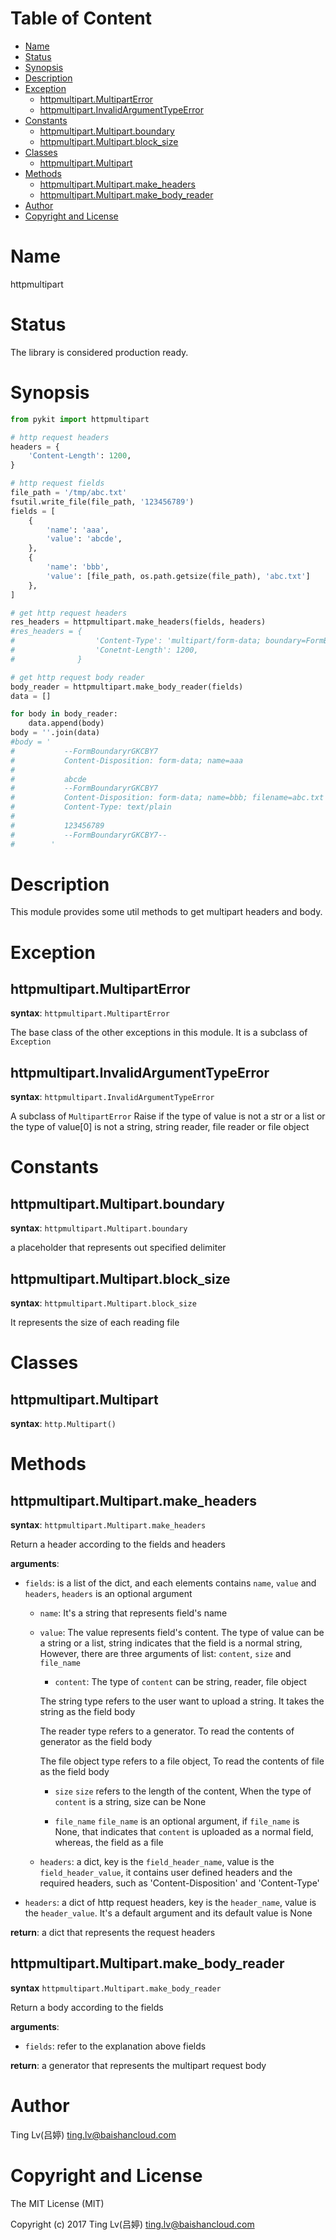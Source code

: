 <!-- START doctoc generated TOC please keep comment here to allow auto update -->
<!-- DON'T EDIT THIS SECTION, INSTEAD RE-RUN doctoc TO UPDATE -->
#   Table of Content

- [Name](#name)
- [Status](#status)
- [Synopsis](#synopsis)
- [Description](#description)
- [Exception](#exception)
  - [httpmultipart.MultipartError](#httpmultipartmultiparterror)
  - [httpmultipart.InvalidArgumentTypeError](#httpmultipartinvalidargumenttypeerror)
- [Constants](#constants)
  - [httpmultipart.Multipart.boundary](#httpmultipartmultipartboundary)
  - [httpmultipart.Multipart.block_size](#httpmultipartmultipartblock_size)
- [Classes](#classes)
  - [httpmultipart.Multipart](httpmultipartmultipart)
- [Methods](#methods)
  - [httpmultipart.Multipart.make_headers](#httpmultipartmultipartmake_headers)
  - [httpmultipart.Multipart.make_body_reader](#httpmultipartmultipartmake_body_reader)
- [Author](#author)
- [Copyright and License](#copyright-and-license)

<!-- END doctoc generated TOC please keep comment here to allow auto update -->

#   Name

httpmultipart

#   Status

The library is considered production ready.

#   Synopsis

```python
from pykit import httpmultipart

# http request headers
headers = {
    'Content-Length': 1200,
}

# http request fields
file_path = '/tmp/abc.txt'
fsutil.write_file(file_path, '123456789')
fields = [
    {
        'name': 'aaa',
        'value': 'abcde',
    },
    {
        'name': 'bbb',
        'value': [file_path, os.path.getsize(file_path), 'abc.txt']
    },
]

# get http request headers
res_headers = httpmultipart.make_headers(fields, headers)
#res_headers = {
#                  'Content-Type': 'multipart/form-data; boundary=FormBoundaryrGKCBY7',
#                  'Conetnt-Length': 1200,
#              }

# get http request body reader
body_reader = httpmultipart.make_body_reader(fields)
data = []

for body in body_reader:
    data.append(body)
body = ''.join(data)
#body = '
#           --FormBoundaryrGKCBY7
#           Content-Disposition: form-data; name=aaa
#
#           abcde
#           --FormBoundaryrGKCBY7
#           Content-Disposition: form-data; name=bbb; filename=abc.txt
#           Content-Type: text/plain
#
#           123456789
#           --FormBoundaryrGKCBY7--
#        '
```

#   Description

This module provides some util methods to get multipart headers and body.

#   Exception

##  httpmultipart.MultipartError

**syntax**:
`httpmultipart.MultipartError`

The base class of the other exceptions in this module.
It is a subclass of `Exception`

##  httpmultipart.InvalidArgumentTypeError

**syntax**:
`httpmultipart.InvalidArgumentTypeError`

A subclass of `MultipartError`
Raise if the type of value is not a str or a list or the type of value[0]
is not a string, string reader, file reader or file object

#   Constants

##  httpmultipart.Multipart.boundary

**syntax**:
`httpmultipart.Multipart.boundary`

a placeholder that represents out specified delimiter

##  httpmultipart.Multipart.block_size

**syntax**:
`httpmultipart.Multipart.block_size`

It represents the size of each reading file

#   Classes

##  httpmultipart.Multipart

**syntax**:
`http.Multipart()`

#   Methods

##  httpmultipart.Multipart.make_headers

**syntax**:
`httpmultipart.Multipart.make_headers`

Return a header according to the fields and headers

**arguments**:

-   `fields`:
    is a list of the dict, and each elements contains `name`, `value` and `headers`,
    `headers` is an optional argument

    -   `name`:
    It's a string that represents field's name

    -   `value`:
    The value represents field's content. The type of value can be a string or a
    list, string indicates that the field is a normal string, However, there are
    three arguments of list: `content`, `size` and `file_name`

        -   `content`:
        The type of `content` can be string, reader, file object

        The string type refers to the user want to upload a string. It takes the
        string as the field body

        The reader type refers to a generator. To read the contents of generator as
        the field body

        The file object type refers to a file object, To read the contents of file
        as the field body

        -   `size`
        `size` refers to the length of the content, When the type of `content` is a
        string, size can be None

        - `file_name`
        `file_name` is an optional argument, if `file_name` is None, that indicates
        that `content` is uploaded as a normal field, whereas, the field as a file

    -   `headers`:
    a dict, key is the `field_header_name`, value is the `field_header_value`,
    it contains user defined headers and the required headers, such as
    'Content-Disposition' and 'Content-Type'

-   `headers`:
    a dict of http request headers, key is the `header_name`, value is the
    `header_value`.  It's a default argument and its default value is None

**return**:
a dict that represents the request headers

##  httpmultipart.Multipart.make_body_reader

**syntax**
`httpmultipart.Multipart.make_body_reader`

Return a body according to the fields

**arguments**:

-  `fields`:
    refer to the explanation above fields

**return**:
a generator that represents the multipart request body

#   Author

Ting Lv(吕婷) <ting.lv@baishancloud.com>

#   Copyright and License

The MIT License (MIT)

Copyright (c) 2017 Ting Lv(吕婷) <ting.lv@baishancloud.com>

